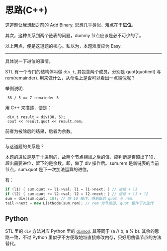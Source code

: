# 思路(C++)

这道题让我想起之前的 [Add Binary](../066.%20Add%20Binary). 思想几乎类似，难点在于**进位**。

其次，这种关系到两个链表的问题，dummy 节点应该是必不可少的了。

以上两点，便是这道题的核心。私以为，本题难度应为 Easy.

-----

具体说一下进位的事情。

STL 有一个专门的结构体叫做 `div_t`, 其包含两个成员，分别是 quot(quotient) 与 rem(remainder). 用来做什么，从命名上是否可以看出一点端倪呢？

举例说明.

     38 / 5 == 7 remainder 3

用 C++ 来描述，便是：

     div_t result = div(38, 5);
     cout << result.quot << result.rem;

前者为被除后的结果，后者为余数。

-----

与这道题的关系是？

本题的进位是基于十进制的，故两个节点相加之后的值，应判断是否超出了10，超出需要进位，留下的是余数。即，做了 div 操作后。sum.rem 是新链表的当前节点，sum.quot 是下一次加法运算的进位。

有：

```cpp
if (l1) { sum.quot += l1->val; l1 = l1->next; } // 进位 + l1
if (l2) { sum.quot += l2->val; l2 = l2->next; } // 进位 + l1 + l2
sum = div(sum.quot, 10); // 除 10 操作，得到新的 quot 与 rem.
tail->next = new ListNode(sum.rem); // rem 为节点值, quot 留作下次迭代
```

## Python

STL 里的 `div` 方法对应 Python 里的 [`divmod`](https://docs.python.org/3/library/functions.html#divmod). 其等同于 (a // b, a % b). 其余的思路一致，不过 Python 里似乎不方便取地址直接修改内存，只好用傀儡节点的方法替代。